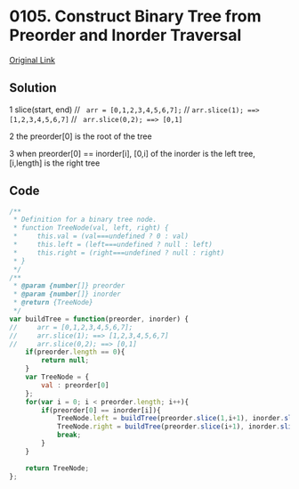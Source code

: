 # 0105. Construct Binary Tree from Preorder and Inorder Traversal


[Original Link](https://leetcode.com/problems/construct-binary-tree-from-preorder-and-inorder-traversal/)


## Solution
1 slice(start, end)
//    ` arr = [0,1,2,3,4,5,6,7];`
//     `arr.slice(1); ==> [1,2,3,4,5,6,7]`
//    ` arr.slice(0,2); ==> [0,1]`

2 the preorder[0] is the root of the tree

3 when preorder[0] == inorder[i], [0,i] of the inorder is the left tree, [i,length] is the right tree

## Code
```javascript
/**
 * Definition for a binary tree node.
 * function TreeNode(val, left, right) {
 *     this.val = (val===undefined ? 0 : val)
 *     this.left = (left===undefined ? null : left)
 *     this.right = (right===undefined ? null : right)
 * }
 */
/**
 * @param {number[]} preorder
 * @param {number[]} inorder
 * @return {TreeNode}
 */
var buildTree = function(preorder, inorder) {
//     arr = [0,1,2,3,4,5,6,7];
//     arr.slice(1); ==> [1,2,3,4,5,6,7]
//     arr.slice(0,2); ==> [0,1]
    if(preorder.length == 0){
        return null;
    }
    var TreeNode = {
        val : preorder[0]
    };
    for(var i = 0; i < preorder.length; i++){
        if(preorder[0] == inorder[i]){
            TreeNode.left = buildTree(preorder.slice(1,i+1), inorder.slice(0, i));
            TreeNode.right = buildTree(preorder.slice(i+1), inorder.slice(i+1));
            break;
        }
    }
    
    return TreeNode;
};
```
